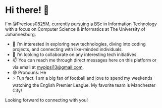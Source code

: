 # Hi there! 👋

I'm @Precious0825M, currently pursuing a BSc in Information Technology with a focus on Computer Science & Informatics at The University of Johannesburg.

- 👀 I’m interested in exploring new technologies, diving into coding projects, and connecting with like-minded individuals.
- 💞️ I’m looking to collaborate on any interesting tech initiatives.
- 📫 You can reach me through direct messages here on this platform or via email at mypipsi13@gmail.com.
- 😄 Pronouns: He
- ⚡ Fun fact: I am a big fan of football and love to spend my weekends watching the English Premier League. My favorite team is Manchester City!

Looking forward to connecting with you!

<!---
Precious0825M/Precious0825M is a ✨ special ✨ repository because its `README.md` (this file) appears on your GitHub profile.
You can click the Preview link to take a look at your changes.
--->
